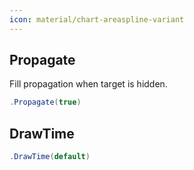 ```yaml
---
icon: material/chart-areaspline-variant
---
```


## Propagate
Fill propagation when target is hidden.
```csharp
.Propagate(true)
```

## DrawTime

```csharp
.DrawTime(default)
```

